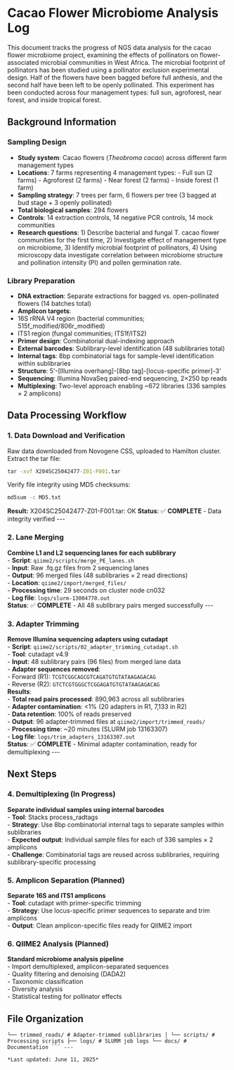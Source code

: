 # Cacao Flower Microbiome Analysis Log
This document tracks the progress of NGS data analysis for the cacao flower microbiome project, examining the effects of pollinators on flower-associated microbial communities in West Africa. 
The microbial footprint of pollinators has been studied using a pollinator exclusion experimental design. Half of the flowers have been bagged before full anthesis, and the second half have been left to be openly pollinated. This experiment has been conducted across four management types: full sun, agroforest, near forest, and inside tropical forest.

## Background Information

### Sampling Design
- **Study system**: Cacao flowers (*Theobroma cacao*) across different farm management types
- **Locations**: 7 farms representing 4 management types: - Full sun (2 farms) - Agroforest (2 farms) - Near forest (2 farms) - Inside forest (1 farm)
- **Sampling strategy**: 7 trees per farm, 6 flowers per tree (3 bagged at bud stage + 3 openly pollinated) 
- **Total biological samples**: 294 flowers
- **Controls**: 14 extraction controls, 14 negative PCR controls, 14 mock communities
- **Research questions**: 1) Describe bacterial and fungal T. cacao flower communities for the first time, 2) Investigate effect of management type on microbiome, 3) Identify microbial footprint of pollinators, 4) Using microscopy data investigate correlation between microbiome structure and pollination intensity (PI) and pollen germination rate.

### Library Preparation
- **DNA extraction**: Separate extractions for bagged vs. open-pollinated flowers (14 batches total)
- **Amplicon targets**:
- 16S rRNA V4 region (bacterial communities; 515f_modified/806r_modified)
- ITS1 region (fungal communities; ITS1f/ITS2)
- **Primer design**: Combinatorial dual-indexing approach
- **External barcodes**: Sublibrary-level identification (48 sublibraries total)
- **Internal tags**: 8bp combinatorial tags for sample-level identification within sublibraries
- **Structure**: 5'-[Illumina overhang]-[8bp tag]-[locus-specific primer]-3'
- **Sequencing**: Illumina NovaSeq paired-end sequencing, 2×250 bp reads
- **Multiplexing**: Two-level approach enabling ~672 libraries (336 samples × 2 amplicons)

## Data Processing Workflow

### 1. Data Download and Verification
Raw data downloaded from Novogene CSS, uploaded to Hamilton cluster. Extract the tar file:
```bat
tar -xvf X204SC25042477-Z01-F001.tar 
```

Verify file integrity using MD5 checksums:
```bat
md5sum -c MD5.txt
```
**Result:** X204SC25042477-Z01-F001.tar: OK
 **Status**: ✅ **COMPLETE** - Data integrity verified ---

### 2. Lane Merging
**Combine L1 and L2 sequencing lanes for each sublibrary** \
	- **Script**: `qiime2/scripts/merge_PE_lanes.sh` \
	- **Input**: Raw .fq.gz files from 2 sequencing lanes \
	- **Output**: 96 merged files (48 sublibraries × 2 read directions) \
	- **Location**: `qiime2/import/merged_files/` \
	- **Processing time**: 29 seconds on cluster node cn032 \
	- **Log file**: `logs/slurm-13004770.out` \
**Status**: ✅ **COMPLETE** - All 48 sublibrary pairs merged successfully ---  

### 3. Adapter Trimming
**Remove Illumina sequencing adapters using cutadapt** \
	- **Script**: `qiime2/scripts/02_adapter_trimming_cutadapt.sh` \
	- **Tool**: cutadapt v4.9 \
	- **Input**: 48 sublibrary pairs (96 files) from merged lane data \
	- **Adapter sequences removed**: \
	 - Forward (R1): `TCGTCGGCAGCGTCAGATGTGTATAAGAGACAG` \
	 - Reverse (R2): `GTCTCGTGGGCTCGGAGATGTGTATAAGAGACAG` \
**Results**: \
	- **Total read pairs processed**: 890,963 across all sublibraries \
	- **Adapter contamination**: <1% (20 adapters in R1, 7,133 in R2) \
	- **Data retention**: 100% of reads preserved \
	- **Output**: 96 adapter-trimmed files at `qiime2/import/trimmed_reads/` \
	- **Processing time**: ~20 minutes (SLURM job 13163307) \
	- **Log file**: `logs/trim_adapters_13163307.out` \
 **Status**: ✅ **COMPLETE** - Minimal adapter contamination, ready for demultiplexing ---

## Next Steps
### 4. Demultiplexing (In Progress)
**Separate individual samples using internal barcodes** \
	- **Tool**: Stacks process_radtags \
	- **Strategy**: Use 8bp combinatorial internal tags to separate samples within sublibraries \
	- **Expected output**: Individual sample files for each of 336 samples × 2 amplicons \
	- **Challenge**: Combinatorial tags are reused across sublibraries, requiring sublibrary-specific processing

### 5. Amplicon Separation (Planned)
**Separate 16S and ITS1 amplicons** \
	- **Tool**: cutadapt with primer-specific trimming \
	- **Strategy**: Use locus-specific primer sequences to separate and trim amplicons \
	- **Output**: Clean amplicon-specific files ready for QIIME2 import

### 6. QIIME2 Analysis (Planned) 
**Standard microbiome analysis pipeline** \
	- Import demultiplexed, amplicon-separated sequences \
	- Quality filtering and denoising (DADA2) \
	- Taxonomic classification \
	- Diversity analysis \
	- Statistical testing for pollinator effects

## File Organization
``` cacao_flower_microbiome/ ├── data/ │ ├── qiime2_cfm_metadata.txt # Sample metadata for QIIME2 │ └── raw_data/ # Original Novogene files ├── qiime2/ │ ├── import/ │ │ ├── merged_files/ # Lane-merged sublibraries │ │ 
└── trimmed_reads/ # Adapter-trimmed sublibraries │ └── scripts/ # Processing scripts ├── logs/ # SLURM job logs └── docs/ # Documentation ``` ---

*Last updated: June 11, 2025*

